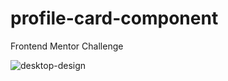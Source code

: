 # profile-card-component
Frontend Mentor Challenge

![desktop-design](https://user-images.githubusercontent.com/26915529/107150460-a610b880-693c-11eb-8bf8-9895d33f91b9.jpg)

